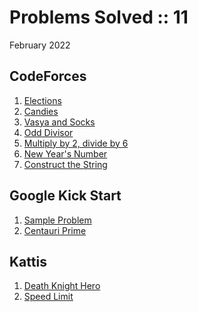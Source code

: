 # Problems Solved :: 11
February 2022

CodeForces
-----------------
1. [Elections](https://codeforces.com/problemset/problem/1593/A)
1. [Candies](https://codeforces.com/problemset/problem/1343/A)
1. [Vasya and Socks](https://codeforces.com/problemset/problem/460/A)
1. [Odd Divisor](https://codeforces.com/problemset/problem/1475/A)
1. [Multiply by 2, divide by 6](https://codeforces.com/problemset/problem/1374/B)
1. [New Year's Number](https://codeforces.com/problemset/problem/1475/B)
1. [Construct the String](https://codeforces.com/problemset/problem/1335/B)

Google Kick Start
-----------------
1. [Sample Problem](https://codingcompetitions.withgoogle.com/kickstart/round/00000000008f4332/0000000000942404)
1. [Centauri Prime](https://codingcompetitions.withgoogle.com/kickstart/round/00000000008f4332/0000000000941ec5)

Kattis
-----------------
1. [Death Knight Hero](https://open.kattis.com/contests/renkce/problems/deathknight)
1. [Speed Limit](https://open.kattis.com/problems/speedlimit)